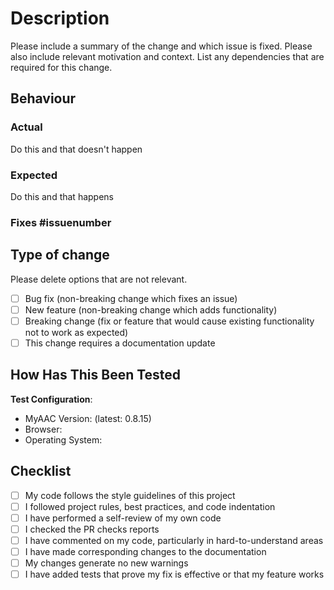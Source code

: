 # Description

Please include a summary of the change and which issue is fixed. Please also include relevant motivation and context. List any dependencies that are required for this change.

## Behaviour
### **Actual**

Do this and that doesn't happen

### **Expected**

Do this and that happens

### Fixes #issuenumber

## Type of change

Please delete options that are not relevant.

  - [ ] Bug fix (non-breaking change which fixes an issue)
  - [ ] New feature (non-breaking change which adds functionality)
  - [ ] Breaking change (fix or feature that would cause existing functionality not to work as expected)
  - [ ] This change requires a documentation update

## How Has This Been Tested

**Test Configuration**:

  - MyAAC Version: (latest: 0.8.15)
  - Browser:
  - Operating System:

## Checklist

  - [ ] My code follows the style guidelines of this project
  - [ ] I followed project rules, best practices, and code indentation
  - [ ] I have performed a self-review of my own code
  - [ ] I checked the PR checks reports 
  - [ ] I have commented on my code, particularly in hard-to-understand areas
  - [ ] I have made corresponding changes to the documentation
  - [ ] My changes generate no new warnings
  - [ ] I have added tests that prove my fix is effective or that my feature works
